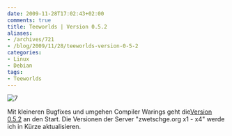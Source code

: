 ```yaml
---
date: 2009-11-28T17:02:43+02:00
comments: true
title: Teeworlds | Version 0.5.2
aliases:
- /archives/721
- /blog/2009/11/28/teeworlds-version-0-5-2
categories:
- Linux
- Debian
tags:
- Teeworlds
---
```


![7](/uploads/2009/11/7.png)

Mit kleineren Bugfixes und umgehen Compiler
Warings geht die[Version 0.5.2](http://teeworlds.com/?page=downloads) an
den Start. Die Versionen der Server "zwetschge.org x1 - x4" werde ich in
Kürze aktualisieren.
